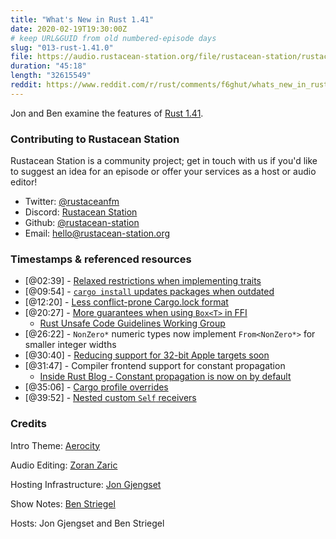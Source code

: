 ```yaml
---
title: "What's New in Rust 1.41"
date: 2020-02-19T19:30:00Z
# keep URL&GUID from old numbered-episode days
slug: "013-rust-1.41.0"
file: https://audio.rustacean-station.org/file/rustacean-station/rustacean-station-e013-rust-1.41.0.mp3
duration: "45:18"
length: "32615549"
reddit: https://www.reddit.com/r/rust/comments/f6ghut/whats_new_in_rust_141_rustacean_station_podcast/
---
```


Jon and Ben examine the features of [Rust 1.41](https://blog.rust-lang.org/2020/01/30/Rust-1.41.0.html).

<!--
The episode introduction goes here.
The first paragraph should ideally be short, and is used in various
places as a "short description" for the episode. Any subsequent
paragraphs show up as "expanded description".
-->

### Contributing to Rustacean Station

<!-- You can probably leave this as-is -->

Rustacean Station is a community project; get in touch with us if you'd like to suggest an idea for an episode or offer your services as a host or audio editor!

 - Twitter: [@rustaceanfm](https://twitter.com/rustaceanfm)
 - Discord: [Rustacean Station](https://discord.gg/cHc3Gyc)
 - Github: [@rustacean-station](https://github.com/rustacean-station/)
 - Email: [hello@rustacean-station.org](mailto:hello@rustacean-station.org)

### Timestamps & referenced resources

- [@02:39] - [Relaxed restrictions when implementing traits](https://blog.rust-lang.org/2020/01/30/Rust-1.41.0.html#relaxed-restrictions-when-implementing-traits)
- [@09:54] - [`cargo install` updates packages when outdated](https://blog.rust-lang.org/2020/01/30/Rust-1.41.0.html#cargo-install-updates-packages-when-outdated)
- [@12:20] - [Less conflict-prone Cargo.lock format](https://blog.rust-lang.org/2020/01/30/Rust-1.41.0.html#less-conflict-prone-cargolock-format)
- [@20:27] - [More guarantees when using `Box<T>` in FFI](https://blog.rust-lang.org/2020/01/30/Rust-1.41.0.html#more-guarantees-when-using-boxt%3E-in-ffi)
    - [Rust Unsafe Code Guidelines Working Group](https://github.com/rust-lang/unsafe-code-guidelines)
- [@26:22] - `NonZero*` numeric types now implement `From<NonZero*>` for smaller integer widths
- [@30:40] - [Reducing support for 32-bit Apple targets soon](https://blog.rust-lang.org/2020/01/30/Rust-1.41.0.html#reducing-support-for-32-bit-apple-targets-soon)
- [@31:47] - Compiler frontend support for constant propagation
    - [Inside Rust Blog - Constant propagation is now on by default](https://blog.rust-lang.org/inside-rust/2019/12/02/const-prop-on-by-default.html)
- [@35:06] - [Cargo profile overrides](https://doc.rust-lang.org/nightly/cargo/reference/profiles.html#overrides)
- [@39:52] - [Nested custom `Self` receivers](https://github.com/rust-lang/rust/pull/64325)

<!--
In this section, leave timestamped notes of the form:

 - [@HH:MM:SS] - Topic at first timestamp
 - [@HH:MM:SS] - Topic at second timestamp
     - A link to additional material discussed during the preceding topic

-->

### Credits

Intro Theme: [Aerocity](https://twitter.com/AerocityMusic)

Audio Editing: [Zoran Zaric](https://twitter.com/zoranzaric)

Hosting Infrastructure: [Jon Gjengset](https://twitter.com/jonhoo/)

Show Notes: [Ben Striegel](https://twitter.com/bstrie/)

Hosts: Jon Gjengset and Ben Striegel
